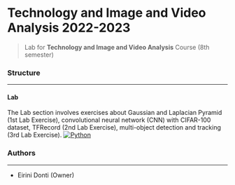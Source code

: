 # Technology and Image and Video Analysis 2022-2023
> Lab for **Technology and Image and Video Analysis** Course (8th semester)

### Structure
---

#### Lab

The Lab section involves exercises about Gaussian and Laplacian Pyramid (1st Lab Exercise), convolutional neural network (CNN) with CIFAR-100 dataset, TFRecord (2nd Lab Exercise),  multi-object detection and tracking (3rd Lab Exercise). [![Python](https://img.shields.io/badge/-Python-3776AB?logo=python&logoColor=white)](https://www.python.org/)

### Authors
---

- Eirini Donti (Owner)

<!-- ### License
--- -->
